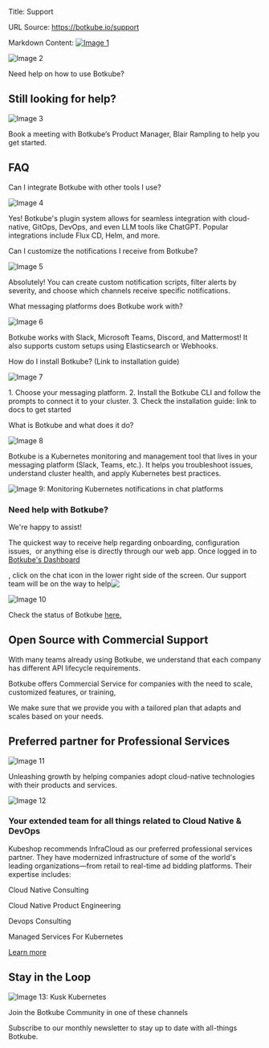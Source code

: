Title: Support

URL Source: https://botkube.io/support

Markdown Content:
[![Image 1](https://assets-global.website-files.com/633705de6adaa38599d8e258/6338148fa3f8a509639804fa_botkube-logo.svg)](https://botkube.io/)

![Image 2](https://assets-global.website-files.com/633705de6adaa38599d8e258/663cd182c845a7c14f994cbe_bk-web-clouds.webp)

Need help on how to use Botkube?

Still looking for help?
-----------------------

![Image 3](https://assets-global.website-files.com/633705de6adaa38599d8e258/634ee5c0455ce28d5f1d965c_blair-rampling.jpeg)

Book a meeting with Botkube’s Product Manager, Blair Rampling to help you get started.

FAQ
---

Can I integrate Botkube with other tools I use?

![Image 4](https://assets-global.website-files.com/633705de6adaa38599d8e258/65e7599d324d961f8d94065b_bk-faq-arrow%201.svg)

Yes! Botkube's plugin system allows for seamless integration with cloud-native, GitOps, DevOps, and even LLM tools like ChatGPT. Popular integrations include Flux CD, Helm, and more.

Can I customize the notifications I receive from Botkube?

![Image 5](https://assets-global.website-files.com/633705de6adaa38599d8e258/65e7599d324d961f8d94065b_bk-faq-arrow%201.svg)

Absolutely! You can create custom notification scripts, filter alerts by severity, and choose which channels receive specific notifications.

What messaging platforms does Botkube work with?

![Image 6](https://assets-global.website-files.com/633705de6adaa38599d8e258/65e7599d324d961f8d94065b_bk-faq-arrow%201.svg)

Botkube works with Slack, Microsoft Teams, Discord, and Mattermost! It also supports custom setups using Elasticsearch or Webhooks.

How do I install Botkube? (Link to installation guide)

![Image 7](https://assets-global.website-files.com/633705de6adaa38599d8e258/65e7599d324d961f8d94065b_bk-faq-arrow%201.svg)

1\. Choose your messaging platform. 2. Install the Botkube CLI and follow the prompts to connect it to your cluster. 3. Check the installation guide: link to docs to get started

What is Botkube and what does it do?

![Image 8](https://assets-global.website-files.com/633705de6adaa38599d8e258/65e7599d324d961f8d94065b_bk-faq-arrow%201.svg)

Botkube is a Kubernetes monitoring and management tool that lives in your messaging platform (Slack, Teams, etc.). It helps you troubleshoot issues, understand cluster health, and apply Kubernetes best practices.

![Image 9: Monitoring Kubernetes notifications in chat platforms](https://assets-global.website-files.com/633705de6adaa38599d8e258/642da9080827c967a39b0043_automation_new.gif)

### Need help with Botkube?

We're happy to assist!

The quickest way to receive help regarding onboarding, configuration issues,  or anything else is directly through our web app. Once logged in to [Botkube's Dashboard](http://app.botkube.io/)

, click on the chat icon in the lower right side of the screen. Our support team will be on the way to help![‍](https://join.botkube.io/)

![Image 10](https://assets-global.website-files.com/633705de6adaa38599d8e258/64de5389c7d816d1f6530501_botkube-status-icon.svg)

Check the status of Botkube [here.](https://status.botkube.io/)

Open Source with Commercial Support
-----------------------------------

With many teams already using Botkube, we understand that each company has different API lifecycle requirements.

Botkube offers Commercial Service for companies with the need to scale, customized features, or training,

We make sure that we provide you with a tailored plan that adapts and scales based on your needs.

Preferred partner for Professional Services
-------------------------------------------

![Image 11](https://assets-global.website-files.com/62db9be2f8784874ca1d38f9/635ac53661d8b0db3823b3be_infracloud-logo.svg)

Unleashing growth by helping companies adopt cloud-native technologies with their products and services.

![Image 12](https://assets-global.website-files.com/633705de6adaa38599d8e258/635ae205469f133b0890a773_pro-service-img.svg)

### Your extended team for all things related to Cloud Native & DevOps

Kubeshop recommends InfraCloud as our preferred professional services partner. They have modernized infrastructure of some of the world's leading organizations—from retail to real-time ad bidding platforms. Their expertise includes:

Cloud Native Consulting

Cloud Native Product Engineering

Devops Consulting

Managed Services For Kubernetes

[Learn more](https://botkube.io/professional-services-partner)

Stay in the Loop
----------------

![Image 13: Kusk Kubernetes ](https://assets-global.website-files.com/633705de6adaa38599d8e258/636d3117b8612105c60e0bd9_botkube-front-right.svg)

Join the Botkube Community in one of these channels

Subscribe to our monthly newsletter to stay up to date with all-things Botkube.
